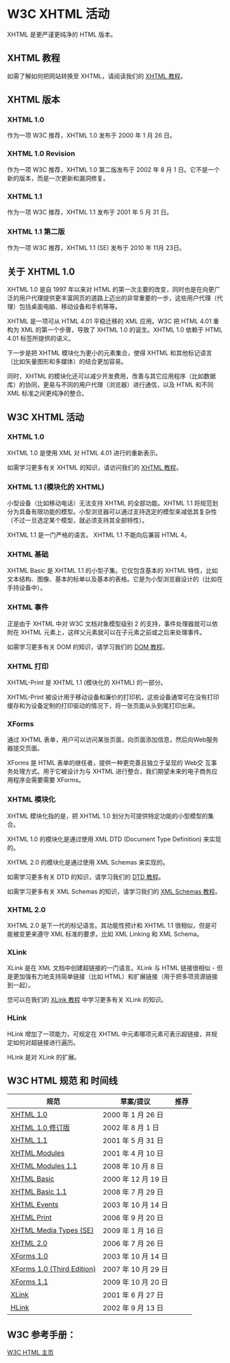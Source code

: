 # W3C XHTML 活动

XHTML 是更严谨更纯净的 HTML 版本。

## XHTML 教程

如需了解如何把网站转换至 XHTML，请阅读我们的 [XHTML 教程](/html/html-xhtml.html)。

## XHTML 版本

### XHTML 1.0

作为一项 W3C 推荐，XHTML 1.0 发布于 2000 年 1 月 26 日。 

### XHTML 1.0 Revision

作为一项 W3C 推荐，XHTML 1.0 第二版发布于 2002 年 8 月 1 日。它不是一个新的版本，而是一次更新和漏洞修复。

### XHTML 1.1

作为一项 W3C 推荐，XHTML 1.1 发布于 2001 年 5 月 31 日。  

### XHTML 1.1 第二版

作为一项 W3C 推荐，XHTML 1.1 (SE) 发布于 2010 年 11月 23日。 

## 关于 XHTML 1.0

XHTML 1.0 是自 1997 年以来对 HTML 的第一次主要的改变，同时也是在向更广泛的用户代理提供更丰富网页的道路上迈出的非常重要的一步，这些用户代理（代理）包括桌面电脑、移动设备和手机等等。

XHTML 是一项可从 HTML 4.01 平稳迁移的 XML 应用。W3C 把 HTML 4.01 重构为 XML 的第一个步骤，导致了 XHTML 1.0 的诞生。XHTML 1.0 依赖于 HTML 4.01 标签所提供的语义。

下一步是把 XHTML 模块化为更小的元素集合，使得 XHTML 和其他标记语言（比如矢量图形和多媒体）的结合更加容易。

同时，XHTML 的模块化还可以减少开发费用，改善与其它应用程序（比如数据库）的协同，更易与不同的用户代理（浏览器）进行通信，以及 HTML 和不同 XML 标准之间更纯净的整合。

## W3C XHTML 活动

### XHTML 1.0

XHTML 1.0 是使用 XML 对 HTML 4.01 进行的重新表示。

如需学习更多有关 XHTML 的知识，请访问我们的 [XHTML 教程](/html/html-xhtml.html)。

### XHTML 1.1 (模块化的 XHTML)

小型设备（比如移动电话）无法支持 XHTML 的全部功能。XHTML 1.1 将规范划分为具备有限功能的模型。小型浏览器可以通过支持选定的模型来减低其复杂性（不过一旦选定某个模型，就必须支持其全部特性）。

XHTML 1.1 是一门严格的语言。 XHTML 1.1 不能向后兼容 HTML 4。

### XHTML 基础

XHTML Basic 是 XHTML 1.1 的小型子集。它仅包含基本的 XHTML 特性，比如文本结构、图像、基本的标单以及基本的表格。它是为小型浏览器设计的（比如在手持设备中）。

### XHTML 事件

正是由于 XHTML 中对 W3C 文档对象模型级别 2 的支持，事件处理器就可以依附在 XHTML 元素上，这样父元素就可以在子元素之前或之后来处理事件。

如需学习更多有关 DOM 的知识，请学习我们的 [DOM 教程](/htmldom/htmldom-tutorial.html)。

### XHTML 打印

XHTML-Print 是 XHTML 1.1 (模块化的 XHTML) 的一部分。

XHTML-Print 被设计用于移动设备和廉价的打印机，这些设备通常可在没有打印缓存和为设备定制的打印驱动的情况下，将一张页面从头到尾打印出来。

### XForms

通过 XHTML 表单，用户可以访问某张页面，向页面添加信息，然后向Web服务器提交页面。

XForms 是 HTML 表单的继任者，提供一种更完善且独立于呈现的 Web交 互事务处理方式。用于它被设计为与 XHTML 进行整合，我们期望未来的电子商务应用程序会需要需要 XForms。

### XHTML 模块化

XHTML 模块化指的是，把 XHTML 1.0 划分为可提供特定功能的小型模型的集合。

XHTML 1.0 的模块化是通过使用 XML DTD (Document Type Definition) 来实现的。

XHTML 2.0 的模块化是通过使用 XML Schemas 来实现的。

如需学习更多有关 DTD 的知识，请学习我们的 [DTD 教程](/dtd/)。

如需学习更多有关 XML Schemas 的知识，请学习我们的 [XML Schemas 教程](/schema/)。

### XHTML 2.0

XHTML 2.0 是下一代的标记语言。其功能性预计和 XHTML 1.1 很相似，但是可能被变更来遵守 XML 标准的要求，比如 XML Linking 和 XML Schema。

### XLink

XLink 是在 XML 文档中创建超链接的一门语言。XLink 与 HTML 链接很相似 - 但是更加强有力地支持简单链接（比如 HTML）和扩展链接（用于把多项资源链接到一起）。

您可以在我们的 [XLink 教程](/xlink/) 中学习更多有关 XLink 的知识。

### HLink

HLink 增加了一项能力，可规定在 XHTML 中元素哪项元素可表示超链接，并规定如何对超链接进行遍历。

HLink 是对 XLink 的扩展。

## W3C HTML 规范 和 时间线

| 规范 | 草案/提议 | 推荐 |
| --- | --- | --- |
| [XHTML 1.0](//www.w3.org/TR/xhtml1/ "XHTML 1_0 The Extensible HyperText Markup Language (Second Edition)") | 2000 年 1 月 26 日 |
| [XHTML 1.0 修订版](//www.w3.org/TR/xhtml1/ "XHTML 1_0 The Extensible HyperText Markup Language (Second Edition)") | 2002 年 8 月 1 日 |
| [XHTML 1.1](//www.w3.org/TR/xhtml11/ "XHTML 1_1 - Module-based XHTML - Second Edition") | 2001 年 5 月 31 日 |
| [XHTML Modules](//www.w3.org/TR/2001/REC-xhtml-modularization-20010410/ "Modularization of XHTML") | 2001 年 4 月 10 日 |
| [XHTML Modules 1.1](//www.w3.org/TR/xhtml-modularization/ "XHTML Modularization 1_1") | 2008 年 10 月 8 日 |
| [XHTML Basic](//www.w3.org/TR/2000/REC-xhtml-basic-20001219/ "XHTML Basic") | 2000 年 12 月 19 日 |
| [XHTML Basic 1.1](//www.w3.org/TR/xhtml-basic/ "XHTML Basic 1_1") | 2008 年 7 月 29 日 |
| [XHTML Events](//www.w3.org/TR/2003/REC-xml-events-20031014/ "XML Events") | 2003 年 10 月 14 日 |
| [XHTML Print](//www.w3.org/TR/xhtml-print/ "XHTML-Print") | 2006 年 9 月 20 日 |
| [XHTML Media Types (SE)](//www.w3.org/TR/xhtml-media-types/ "XHTML Media Types - Second Edition") | 2009 年 1 月 16 日 |
| [XHTML 2.0](//www.w3.org/TR/xhtml2/ "XHTML 2_0") | 2006 年 7 月 26 日 |
| [XForms 1.0](//www.w3.org/TR/2003/REC-xforms-20031014/ "XForms 1_0") | 2003 年 10 月 14 日 |
| [XForms 1.0 (Third Edition)](//www.w3.org/TR/xforms/ "XForms 1_0 (Third Edition)") | 2007 年 10 月 29 日 |
| [XForms 1.1](//www.w3.org/TR/xforms11/ "XForms 1.1") | 2009 年 10 月 20 日 |
| [XLink](//www.w3.org/TR/xlink/ "XML Linking Language (XLink) Version 1_0") | 2001 年 6 月 27 日 |
| [HLink](//www.w3.org/TR/hlink/ "HLink Link recognition for the XHTML Family") | 2002 年 9 月 13 日 |

## W3C 参考手册：

[W3C HTML 主页](//www.w3.org/MarkUp/ "W3C XHTML2 Working Group Home Page")

